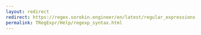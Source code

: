 ```yaml
---
layout: redirect
redirect: https://regex.sorokin.engineer/en/latest/regular_expressions.html
permalink: TRegExpr/Help/regexp_syntax.html
---
```


